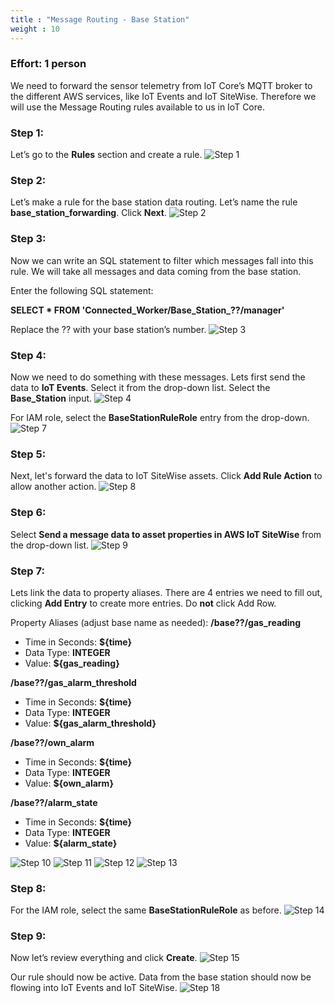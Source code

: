```yaml
---
title : "Message Routing - Base Station"
weight : 10
---
```


### Effort: 1 person

We need to forward the sensor telemetry from IoT Core’s MQTT broker to the different AWS services, like IoT Events and IoT SiteWise.  Therefore we will use the Message Routing rules available to us in IoT Core.

### Step 1:
Let’s go to the **Rules** section and create a rule.
![Step 1](/static/rules/1.png)

### Step 2:
Let’s make a rule for the base station data routing.
Let’s name the rule **base_station_forwarding**. 
Click **Next**.
![Step 2](/static/rules/2.png)

### Step 3:
Now we can write an SQL statement to filter which messages fall into this rule.  We will take all messages and data coming from the base station.

Enter the following SQL statement:

**SELECT * FROM 'Connected_Worker/Base_Station_??/manager'**

Replace the ?? with your base station’s number.
![Step 3](/static/rules/3.png)

### Step 4:
Now we need to do something with these messages.
Lets first send the data to **IoT Events**.
Select it from the drop-down list.
Select the **Base_Station** input.
![Step 4](/static/rules/4.png)

For IAM role, select the **BaseStationRuleRole** entry from the drop-down.
![Step 7](/static/rules/7.png)

### Step 5:
Next, let's forward the data to IoT SiteWise assets.
Click **Add Rule Action** to allow another action.
![Step 8](/static/rules/8.png)

### Step 6:
Select **Send a message data to asset properties in AWS IoT SiteWise** from the drop-down list.
![Step 9](/static/rules/9.png)

### Step 7:
Lets link the data to property aliases.  There are 4 entries we need to fill out, clicking **Add Entry** to create more entries.  Do **not** click Add Row.

Property Aliases (adjust base name as needed):
**/base??/gas_reading**
- Time in Seconds: **$\{time\}**
- Data Type: **INTEGER**
- Value: **$\{gas_reading\}**

**/base??/gas_alarm_threshold**
- Time in Seconds: **$\{time\}**
- Data Type: **INTEGER**
- Value: **$\{gas_alarm_threshold\}**

**/base??/own_alarm**
- Time in Seconds: **$\{time\}**
- Data Type: **INTEGER**
- Value: **$\{own_alarm\}**

**/base??/alarm_state**
- Time in Seconds: **$\{time\}**
- Data Type: **INTEGER**
- Value: **$\{alarm_state\}**

![Step 10](/static/rules/10.png)
![Step 11](/static/rules/11.png)
![Step 12](/static/rules/12.png)
![Step 13](/static/rules/13.png)

### Step 8:
For the IAM role, select the same **BaseStationRuleRole** as before.
![Step 14](/static/rules/14.png)

### Step 9:
Now let’s review everything and click **Create**.
![Step 15](/static/rules/15.png)

Our rule should now be active.  Data from the base station should now be flowing into IoT Events and IoT SiteWise. 
![Step 18](/static/rules/18.png)
